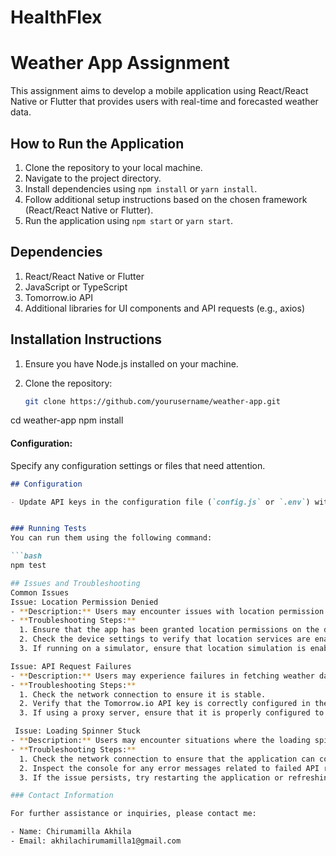 # HealthFlex

# Weather App Assignment
This assignment aims to develop a mobile application using React/React Native or Flutter that provides users with real-time and forecasted weather data.

## How to Run the Application
1. Clone the repository to your local machine.
2. Navigate to the project directory.
3. Install dependencies using `npm install` or `yarn install`.
4. Follow additional setup instructions based on the chosen framework (React/React Native or Flutter).
5. Run the application using `npm start` or `yarn start`.

## Dependencies
1. React/React Native or Flutter
2. JavaScript or TypeScript
3. Tomorrow.io API
4. Additional libraries for UI components and API requests (e.g., axios)

## Installation Instructions

1. Ensure you have Node.js installed on your machine.
2. Clone the repository:

   ```bash
   git clone https://github.com/yourusername/weather-app.git

cd weather-app
npm install

#### Configuration:
Specify any configuration settings or files that need attention.

```markdown
## Configuration

- Update API keys in the configuration file (`config.js` or `.env`) with your Tomorrow.io API key.


### Running Tests
You can run them using the following command:

```bash
npm test

## Issues and Troubleshooting
Common Issues
Issue: Location Permission Denied
- **Description:** Users may encounter issues with location permission being denied, preventing the application from fetching weather data.
- **Troubleshooting Steps:**
  1. Ensure that the app has been granted location permissions on the device.
  2. Check the device settings to verify that location services are enabled for the app.
  3. If running on a simulator, ensure that location simulation is enabled and configured correctly.

Issue: API Request Failures
- **Description:** Users may experience failures in fetching weather data due to network issues or incorrect API key configuration.
- **Troubleshooting Steps:**
  1. Check the network connection to ensure it is stable.
  2. Verify that the Tomorrow.io API key is correctly configured in the application.
  3. If using a proxy server, ensure that it is properly configured to allow API requests.

 Issue: Loading Spinner Stuck
- **Description:** Users may encounter situations where the loading spinner remains visible indefinitely, indicating an ongoing data fetching process.
- **Troubleshooting Steps:**
  1. Check the network connection to ensure that the application can communicate with the API server.
  2. Inspect the console for any error messages related to failed API requests.
  3. If the issue persists, try restarting the application or refreshing the page.

### Contact Information

For further assistance or inquiries, please contact me:

- Name: Chirumamilla Akhila
- Email: akhilachirumamilla1@gmail.com

